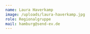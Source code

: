 ```yaml
---
name: Laura Haverkamp
image: /uploads/laura-haverkamp.jpg
role: Regionalgruppe
mail: hamburg@send-ev.de
---
```


